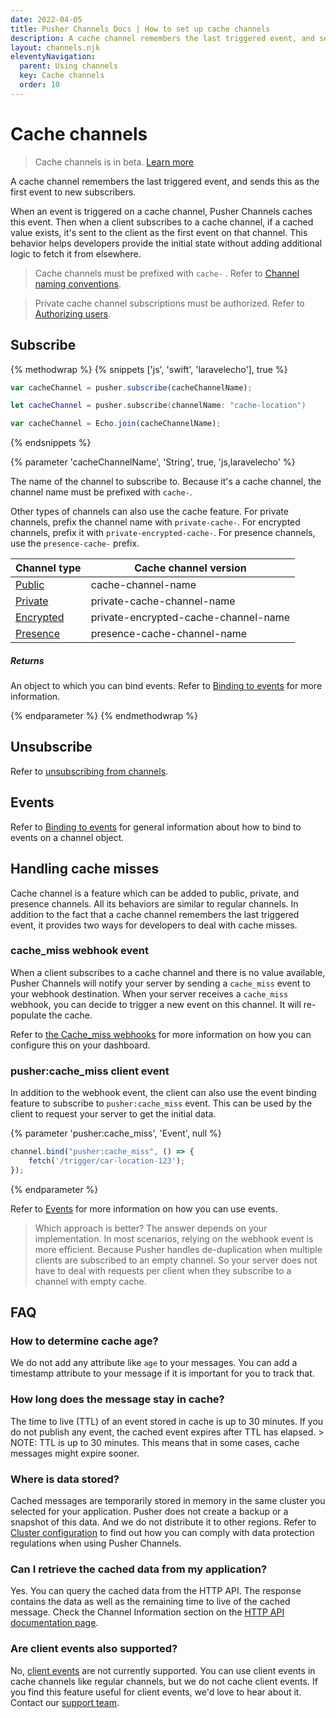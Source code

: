 ```yaml
---
date: 2022-04-05
title: Pusher Channels Docs | How to set up cache channels
description: A cache channel remembers the last triggered event, and sends this as the first event to new subscribers.
layout: channels.njk
eleventyNavigation:
  parent: Using channels
  key: Cache channels
  order: 10
---
```


# Cache channels

> Cache channels is in beta. [Learn more](https://pusher.com/docs/lab)

A cache channel remembers the last triggered event, and sends this as the first event to new subscribers.

When an event is triggered on a cache channel, Pusher Channels caches this event. Then when a client subscribes to a cache channel, if a cached value exists, it's sent to the client as the first event on that channel. This behavior helps developers provide the initial state without adding additional logic to fetch it from elsewhere.

> Cache channels must be prefixed with `cache-` . Refer to [Channel naming conventions](/docs/channels/using_channels/channels#channel-naming-conventions).

> Private cache channel subscriptions must be authorized. Refer to [Authorizing users](/docs/channels/server_api/authorizing-users).

## Subscribe

{% methodwrap %}
{% snippets ['js', 'swift', 'laravelecho'], true %}

```js
var cacheChannel = pusher.subscribe(cacheChannelName);
```

```swift
let cacheChannel = pusher.subscribe(channelName: "cache-location")
```

```js
var cacheChannel = Echo.join(cacheChannelName);
```

{% endsnippets %}

{% parameter 'cacheChannelName', 'String', true, 'js,laravelecho' %}

The name of the channel to subscribe to. Because it's a cache channel, the channel name must be prefixed with `cache-`.

Other types of channels can also use the cache feature. For private channels, prefix the channel name with `private-cache-`. For encrypted channels, prefix it with `private-encrypted-cache-`. For presence channels, use the `presence-cache-` prefix.

| Channel type | Cache channel version |
| ----------- | ----------- |
| [Public](/docs/channels/using_channels/public-channels) | cache-channel-name |
| [Private](/docs/channels/using_channels/private-channels) | private-cache-channel-name |
| [Encrypted](/docs/channels/using_channels/encrypted-channels) | private-encrypted-cache-channel-name |
| [Presence](/docs/channels/using_channels/presence-channels) | presence-cache-channel-name |


##### Returns

An object to which you can bind events. Refer to [Binding to events](/docs/channels/using_channels/events#binding-to-events) for more information.

{% endparameter %}
{% endmethodwrap %}

## Unsubscribe

Refer to [unsubscribing from channels](/docs/channels/using_channels/public-channels#unsubscribe).

## Events

Refer to [Binding to events](/docs/channels/using_channels/events#binding-to-events) for general information about how to bind to events on a channel object.

## Handling cache misses

Cache channel is a feature which can be added to public, private, and presence channels. All its behaviors are similar to regular channels. In addition to the fact that a cache channel remembers the last triggered event, it provides two ways for developers to deal with cache misses.

### cache_miss webhook event

When a client subscribes to a cache channel and there is no value available, Pusher Channels will notify your server by sending a `cache_miss` event to your webhook destination. When your server receives a `cache_miss` webhook, you can decide to trigger a new event on this channel. It will re-populate the cache.

Refer to [the Cache_miss webhooks](/docs/channels/server_api/webhooks/#cache_miss) for more information on how you can configure this on your dashboard.

### pusher:cache_miss client event

In addition to the webhook event, the client can also use the event binding feature to subscribe to `pusher:cache_miss` event. This can be used by the client to request your server to get the initial data.

{% parameter 'pusher:cache_miss', 'Event', null %}

```js
channel.bind("pusher:cache_miss", () => {
    fetch('/trigger/car-location-123');
});
```

{% endparameter %}

Refer to [Events](/docs/channels/using_channels/events) for more information on how you can use events.

> Which approach is better? The answer depends on your implementation. In most scenarios, relying on the webhook event is more efficient. Because Pusher handles de-duplication when multiple clients are subscribed to an empty channel. So your server does not have to deal with requests per client when they subscribe to a channel with empty cache.

## FAQ

### How to determine cache age?

We do not add any attribute like `age` to your messages. You can add a timestamp attribute to your message if it is important for you to track that.

### How long does the message stay in cache?

The time to live (TTL) of an event stored in cache is up to 30 minutes. If you do not publish any event, the cached event expires after TTL has elapsed. > NOTE: TTL is up to 30 minutes. This means that in some cases, cache messages might expire sooner.

### Where is data stored?

Cached messages are temporarily stored in memory in the same cluster you selected for your application. Pusher does not create a backup or a snapshot of this data. And we do not distribute it to other regions. Refer to [Cluster configuration](/docs/channels/miscellaneous/clusters) to find out how you can comply with data protection regulations when using Pusher Channels.

### Can I retrieve the cached data from my application?

Yes. You can query the cached data from the HTTP API. The response contains the data as well as the remaining time to live of the cached message. Check the Channel Information section on the [HTTP API documentation page](/docs/channels/server_api/http-api/#channel-information).

### Are client events also supported?

No, [client events](/docs/channels/using_channels/events/#triggering-client-events) are not currently supported. You can use client events in cache channels like regular channels, but we do not cache client events. If you find this feature useful for client events, we'd love to hear about it. Contact our [support team](https://support.pusher.com/hc/en-us/requests/new).

